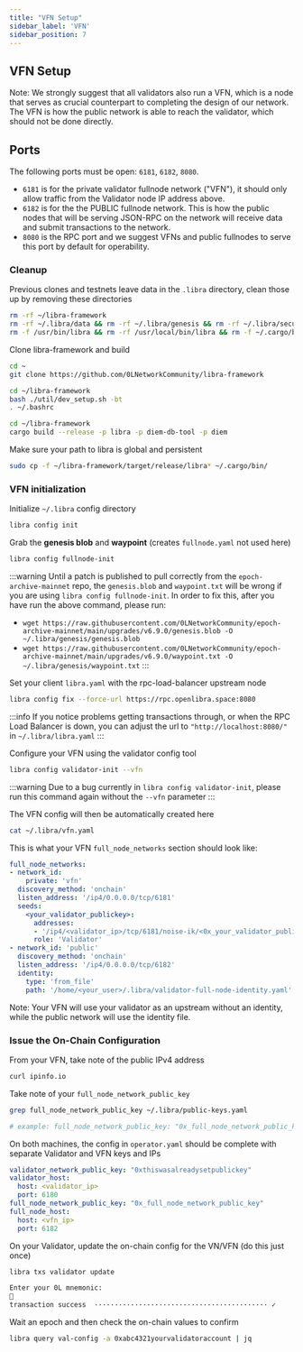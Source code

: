 ```yaml
---
title: "VFN Setup"
sidebar_label: 'VFN'
sidebar_position: 7
---
```



## VFN Setup

Note:
We strongly suggest that all validators also run a VFN, which is a node that serves as crucial counterpart to completing the design of our network. The VFN is how the public network is able to reach the validator, which should not be done directly.


## Ports
The following ports must be open: `6181`, `6182`, `8080`.

- `6181` is for the private validator fullnode network ("VFN"), it should only allow traffic from the Validator node IP address above.
- `6182` is for the the PUBLIC fullnode network. This is how the public nodes that will be serving JSON-RPC on the network will receive data and submit transactions to the network.
- `8080` is the RPC port and we suggest VFNs and public fullnodes to serve this port by default for operability.


### Cleanup

Previous clones and testnets leave data in the `.libra` directory, clean those up by removing these directories

``` bash
rm -rf ~/libra-framework
rm -rf ~/.libra/data && rm -rf ~/.libra/genesis && rm -rf ~/.libra/secure-data.json
rm -f /usr/bin/libra && rm -rf /usr/local/bin/libra && rm -f ~/.cargo/bin/libra
```

Clone libra-framework and build   
``` bash
cd ~
git clone https://github.com/0LNetworkCommunity/libra-framework

cd ~/libra-framework
bash ./util/dev_setup.sh -bt
. ~/.bashrc

cd ~/libra-framework
cargo build --release -p libra -p diem-db-tool -p diem
```

Make sure your path to libra is global and persistent
``` bash
sudo cp -f ~/libra-framework/target/release/libra* ~/.cargo/bin/
```


### VFN initialization
Initialize `~/.libra` config directory 
``` bash
libra config init
```

Grab the **genesis blob** and **waypoint** (creates `fullnode.yaml` not used here)
``` bash
libra config fullnode-init
```

:::warning
Until a patch is published to pull correctly from the `epoch-archive-mainnet` repo, the `genesis.blob` and `waypoint.txt` will be wrong if you are using `libra config fullnode-init`.
In order to fix this, after you have run the above command, please run:
- `wget https://raw.githubusercontent.com/0LNetworkCommunity/epoch-archive-mainnet/main/upgrades/v6.9.0/genesis.blob -O ~/.libra/genesis/genesis.blob`
- `wget https://raw.githubusercontent.com/0LNetworkCommunity/epoch-archive-mainnet/main/upgrades/v6.9.0/waypoint.txt -O ~/.libra/genesis/waypoint.txt`
:::

Set your client `libra.yaml` with the rpc-load-balancer upstream node
``` bash
libra config fix --force-url https://rpc.openlibra.space:8080
```

:::info
If you notice problems getting transactions through, or when the RPC Load Balancer is down, you can adjust the url to `"http://localhost:8080/"` in `~/.libra/libra.yaml`
:::

Configure your VFN using the validator config tool
``` bash
libra config validator-init --vfn
```

:::warning
Due to a bug currently in `libra config validator-init`, please run this command again without the `--vfn` parameter
:::

The VFN config will then be automatically created here
``` bash
cat ~/.libra/vfn.yaml
```


This is what your VFN `full_node_networks` section should look like:
``` yaml
full_node_networks:
- network_id:
    private: 'vfn'
  discovery_method: 'onchain'
  listen_address: '/ip4/0.0.0.0/tcp/6181'
  seeds:
    <your_validator_publickey>:
      addresses:
      - '/ip4/<validator_ip>/tcp/6181/noise-ik/<0x_your_validator_publickey>/handshake/0'
      role: 'Validator'
- network_id: 'public'
  discovery_method: 'onchain'
  listen_address: '/ip4/0.0.0.0/tcp/6182'
  identity:
    type: 'from_file'
    path: '/home/<your_user>/.libra/validator-full-node-identity.yaml'
```

Note:
Your VFN will use your validator as an upstream without an identity, while the public network will use the identity file.

### Issue the On-Chain Configuration

From your VFN, take note of the public IPv4 address
``` bash
curl ipinfo.io
```

Take note of your `full_node_network_public_key`
``` bash
grep full_node_network_public_key ~/.libra/public-keys.yaml

# example: full_node_network_public_key: "0x_full_node_network_public_key"
```

On both machines, the config in `operator.yaml` should be complete with separate Validator and VFN keys and IPs
``` yaml
validator_network_public_key: "0xthiswasalreadysetpublickey"
validator_host:
  host: <validator_ip>
  port: 6180
full_node_network_public_key: "0x_full_node_network_public_key"
full_node_host:
  host: <vfn_ip>
  port: 6182
```

On your Validator, update the on-chain config for the VN/VFN (do this just once)
``` bash
libra txs validator update

Enter your 0L mnemonic:
🔑
transaction success  ··········································· ✓
```

Wait an epoch and then check the on-chain values to confirm
``` bash
libra query val-config -a 0xabc4321yourvalidatoraccount | jq
```
